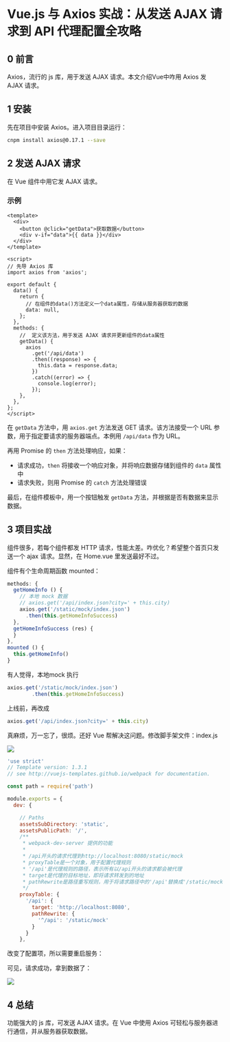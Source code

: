 # Vue.js 与 Axios 实战：从发送 AJAX 请求到 API 代理配置全攻略

## 0 前言

Axios，流行的 js 库，用于发送 AJAX 请求。本文介绍Vue中咋用 Axios 发 AJAX 请求。

## 1 安装

先在项目中安装 Axios。进入项目目录运行：

```bash
cnpm install axios@0.17.1 --save
```

## 2 发送 AJAX 请求

在 Vue 组件中用它发 AJAX 请求。

### 示例

```vue
<template>
  <div>
    <button @click="getData">获取数据</button>
    <div v-if="data">{{ data }}</div>
  </div>
</template>

<script>
// 先导 Axios 库
import axios from 'axios';

export default {
  data() {
    return {
      // 在组件的data()方法定义一个data属性，存储从服务器获取的数据
      data: null,
    };
  },
  methods: {
    //  定义该方法，用于发送 AJAX 请求并更新组件的data属性
    getData() {
      axios
        .get('/api/data')
        .then((response) => {
          this.data = response.data;
        })
        .catch((error) => {
          console.log(error);
        });
    },
  },
};
</script>
```

在 `getData` 方法中，用 `axios.get` 方法发送 GET 请求。该方法接受一个 URL 参数，用于指定要请求的服务器端点。本例用 `/api/data` 作为 URL。

再用 Promise 的 `then` 方法处理响应，如果：

- 请求成功，`then` 将接收一个响应对象，并将响应数据存储到组件的 `data` 属性中
- 请求失败，则用 Promise 的 `catch` 方法处理错误

最后，在组件模板中，用一个按钮触发 `getData` 方法，并根据是否有数据来显示数据。

## 3 项目实战

组件很多，若每个组件都发 HTTP 请求，性能太差。咋优化？希望整个首页只发送一个 ajax 请求。显然，在 Home.vue 里发送最好不过。 

组件有个生命周期函数 mounted：

```js
methods: {
  getHomeInfo () {
    // 本地 mock 数据
    // axios.get('/api/index.json?city=' + this.city)
    axios.get('/static/mock/index.json')
      .then(this.getHomeInfoSuccess)
  },
  getHomeInfoSuccess (res) {
  }
},
mounted () {
  this.getHomeInfo()
}
```

有人觉得，本地mock 执行

```js
axios.get('/static/mock/index.json')
        .then(this.getHomeInfoSuccess)
```

上线前，再改成

```js
axios.get('/api/index.json?city=' + this.city)
```

真麻烦，万一忘了，很烦。还好 Vue 帮解决这问题。修改脚手架文件：index.js

![](https://img-blog.csdnimg.cn/71c97ccf0cdb41af97c6ad7a924eb25e.png)

```js
'use strict'
// Template version: 1.3.1
// see http://vuejs-templates.github.io/webpack for documentation.

const path = require('path')

module.exports = {
  dev: {

    // Paths
    assetsSubDirectory: 'static',
    assetsPublicPath: '/',
    /**
     * webpack-dev-server 提供的功能
     * 
     * /api开头的请求代理到http://localhost:8080/static/mock
     * proxyTable是一个对象，用于配置代理规则
     * '/api'是代理规则的路径，表示所有以/api开头的请求都会被代理
     * target是代理的目标地址，即将请求转发到的地址
     * pathRewrite是路径重写规则，用于将请求路径中的'/api'替换成'/static/mock'
     */
    proxyTable: {
      '/api': {
        target: 'http://localhost:8080',
        pathRewrite: {
          '^/api': '/static/mock'
        }
      }
    },
```

改变了配置项，所以需要重启服务：

可见，请求成功，拿到数据了：

![](https://p.ipic.vip/z9gh9v.png)

## 4 总结

功能强大的 js 库，可发送 AJAX 请求。在 Vue 中使用 Axios 可轻松与服务器进行通信，并从服务器获取数据。